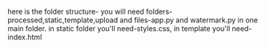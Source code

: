here is the folder structure- you will need folders-processed,static,template,upload and files-app.py and watermark.py in one main folder. in static folder you'll need-styles.css, in template you'll need- index.html
